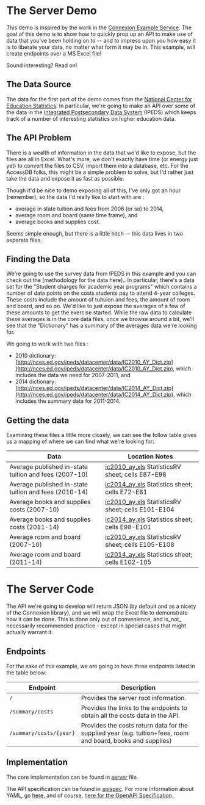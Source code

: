 # The Server Demo

This demo is inspired by the work in the [Connexion Example Service](https://github.com/hjacobs/connexion-example).  The goal of this demo is to show how to quickly prop up an API to make use of data that you've been holding on to -- and to impress upon you how easy it is to liberate your data, no matter what form it may be in.  This example, will create endpoints over a MS Excel file!  

Sound interesting?  Read on!


## The Data Source
The data for the first part of the demo comes from the [National Center for Education Statistics](http://nces.ed.gov).  In particular, we're going to make an API over some of the data in the [Integrated Postsecondary Data System](http://nces.ed.gov/ipeds) (IPEDS) which keeps track of a number of interesting statistics on higher education data.

## The API Problem
There is a wealth of information in the data that we'd like to expose, but the files are all in Excel.  What's more, we don't exactly have time (or energy just yet) to convert the files to CSV, import them into a database, etc.  For the AccessDB folks, this might be a simple problem to solve, but I'd rather just take the data and expose it as fast as possible.

Though it'd be nice to demo exposing all of this, I've only got an hour (remember), so the data I'd really like to start with are :

* average in state tuition and fees from 2006 (or so) to 2014,
* average room and board (same time frame), and 
* average books and supplies cost.

Seems simple enough, but there is a little hitch -- this data lives in two separate files.

## Finding the Data
We're going to use the survey data from IPEDS in this example and you can check out the [methodology for the data here]..  In particular, there's a data set for the "Student charges for academic year programs" which contains a number of data points on the costs students pay to attend 4-year colleges.  These costs include the amount of tuituion and fees, the amount of room and board, and so on.  We'd like to just expose the averages of a few of these amounts to get the exercise started.  While the raw data to calculate these averages is in the core data files, once we browse around a bit, we'll see that the "Dictionary" has a summary of the averages data we're looking for.

We going to work with two files :

* 2010 dictionary: [http://nces.ed.gov/ipeds/datacenter/data/IC2010_AY_Dict.zip](http://nces.ed.gov/ipeds/datacenter/data/IC2010_AY_Dict.zip), which includes the data we need for 2007-2011, and
* 2014 dictionary: [http://nces.ed.gov/ipeds/datacenter/data/IC2014_AY_Dict.zip](http://nces.ed.gov/ipeds/datacenter/data/IC2014_AY_Dict.zip), which includes the summary data for 2011-2014. 

## Getting the data

Examining these files a little more closely, we can see the follow table gives us a mapping of where we can find what we're looking for:

| Data |    Location Notes |
|------|-------------------|
| Average published in-state tuition and fees (2007-10)  | [ic2010_ay.xls](data/ic2010_ay.xls) StatisticsRV sheet; cells E87-E98  |
| Average published in-state tuition and fees (2010-14)  | [ic2014_ay.xls](data/ic2010_ay.xls) Statistics sheet; cells E72-E81 |
| Average books and supplies costs (2007-10)  | [ic2010_ay.xls](data/ic2010_ay.xls) StatisticsRV sheet; cells E101-E104  |
| Average books and supplies costs (2011-14)  | [ic2014_ay.xls](data/ic2014_ay.xls) Statistics sheet; cells E98-E101  |
| Average room and board (2007-10)  | [ic2010_ay.xls](data/ic2010_ay.xls) StatisticsRV sheet; cells E105-E108 |
| Average room and board (2011-14)  | [ic2014_ay.xls](data/ic2014_ay.xls) Statistics sheet; cells E102-105 |

# The Server Code 

The API we're going to develop will return JSON (by default and as a nicety of the Connexion library), and we will wrap the Excel file to demonstrate how it can be done.  This is done only out of convenience, and is_not_ necessarily recommended practice - except in special cases that might actually warrant it.  

## Endpoints
For the sake of this example, we are going to have three endpoints listed in the table below:
 
| Endpoint|    Description |
|------|-------------------|
| `/`  | Provides the server root information.  |
| `/summary/costs`  | Provides the links to the endpoints to obtain all the costs data in the API.  |
| `/summary/costs/{year}` | Provides the costs return data for  the supplied year (e.g. tuition+fees, room and board, books and supplies) | 

## Implementation
The core implementation can be found in [server](./server/api_server.py) file.

The API specification can be found in [apispec](./server/apispec/data_api.yaml).  For more information about YAML, go [here](http://www.yaml.org/), and of course, [here for the OpenAPI Specification](https://github.com/OAI/OpenAPI-Specification/).